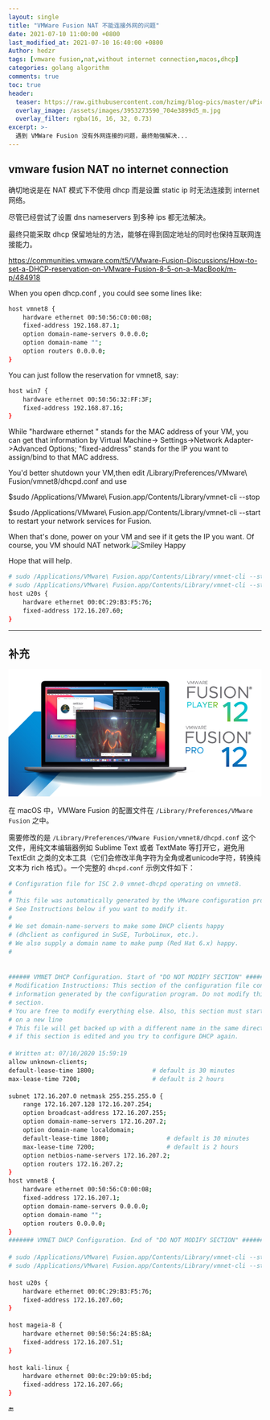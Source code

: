```yaml
---
layout: single
title: "VMWare Fusion NAT 不能连接外网的问题"
date: 2021-07-10 11:00:00 +0800
last_modified_at: 2021-07-10 16:40:00 +0800
Author: hedzr
tags: [vmware fusion,nat,without internet connection,macos,dhcp]
categories: golang algorithm
comments: true
toc: true
header:
  teaser: https://raw.githubusercontent.com/hzimg/blog-pics/master/uPic/tn-fusion-12-eval-graphic.jpg
  overlay_image: /assets/images/3953273590_704e3899d5_m.jpg
  overlay_filter: rgba(16, 16, 32, 0.73)
excerpt: >-
  遇到 VMWare Fusion 没有外网连接的问题，最终勉强解决...
---
```




## vmware fusion NAT no internet connection



确切地说是在 NAT 模式下不使用 dhcp 而是设置 static ip 时无法连接到 internet 网络。

尽管已经尝试了设置 dns nameservers 到多种 ips 都无法解决。

最终只能采取 dhcp 保留地址的方法，能够在得到固定地址的同时也保持互联网连接能力。

https://communities.vmware.com/t5/VMware-Fusion-Discussions/How-to-set-a-DHCP-reservation-on-VMware-Fusion-8-5-on-a-MacBook/m-p/484918

When you open dhcp.conf , you could see some lines like:

```bash
host vmnet8 {
    hardware ethernet 00:50:56:C0:00:08;
    fixed-address 192.168.87.1;
    option domain-name-servers 0.0.0.0;
    option domain-name "";
    option routers 0.0.0.0;
}
```

You can just follow the reservation for vmnet8, say:

```bash
host win7 {
    hardware ethernet 00:50:56:32:FF:3F;
    fixed-address 192.168.87.16;
}
```

While "hardware ethernet " stands for the MAC address of your VM, you can get that information by Virtual Machine-> Settings->Network Adapter->Advanced Options; "fixed-address" stands for the IP you want to assign/bind to that MAC address.

You'd better shutdown your VM,then edit /Library/Preferences/VMware\ Fusion/vmnet8/dhcpd.conf and use

$sudo /Applications/VMware\ Fusion.app/Contents/Library/vmnet-cli --stop

$sudo /Applications/VMware\ Fusion.app/Contents/Library/vmnet-cli --start to restart your network services for Fusion.

When that's done, power on your VM and see if it gets the IP you want. Of course, you VM should NAT network.![Smiley Happy](https://communities.vmware.com/i/smilies/16x16_smiley-happy.png)

Hope that will help.

```bash
# sudo /Applications/VMware\ Fusion.app/Contents/Library/vmnet-cli --stop
# sudo /Applications/VMware\ Fusion.app/Contents/Library/vmnet-cli --start
host u20s {
	hardware ethernet 00:0C:29:B3:F5:76;
	fixed-address 172.16.207.60;
}

```





---

## 补充

![img](https://raw.githubusercontent.com/hzimg/blog-pics/master/uPic/tn-fusion-12-eval-graphic.jpg)

在 macOS 中，VMWare Fusion 的配置文件在 `/Library/Preferences/VMware Fusion` 之中。

需要修改的是 `/Library/Preferences/VMware Fusion/vmnet8/dhcpd.conf` 这个文件，用纯文本编辑器例如 Sublime Text 或者 TextMate 等打开它，避免用 TextEdit 之类的文本工具（它们会修改半角字符为全角或者unicode字符，转换纯文本为 rich 格式）。一个完整的 `dhcpd.conf` 示例文件如下：

```sh
# Configuration file for ISC 2.0 vmnet-dhcpd operating on vmnet8.
#
# This file was automatically generated by the VMware configuration program.
# See Instructions below if you want to modify it.
#
# We set domain-name-servers to make some DHCP clients happy
# (dhclient as configured in SuSE, TurboLinux, etc.).
# We also supply a domain name to make pump (Red Hat 6.x) happy.
#


###### VMNET DHCP Configuration. Start of "DO NOT MODIFY SECTION" #####
# Modification Instructions: This section of the configuration file contains
# information generated by the configuration program. Do not modify this
# section.
# You are free to modify everything else. Also, this section must start 
# on a new line 
# This file will get backed up with a different name in the same directory 
# if this section is edited and you try to configure DHCP again.

# Written at: 07/10/2020 15:59:19
allow unknown-clients;
default-lease-time 1800;                # default is 30 minutes
max-lease-time 7200;                    # default is 2 hours

subnet 172.16.207.0 netmask 255.255.255.0 {
	range 172.16.207.128 172.16.207.254;
	option broadcast-address 172.16.207.255;
	option domain-name-servers 172.16.207.2;
	option domain-name localdomain;
	default-lease-time 1800;                # default is 30 minutes
	max-lease-time 7200;                    # default is 2 hours
	option netbios-name-servers 172.16.207.2;
	option routers 172.16.207.2;
}
host vmnet8 {
	hardware ethernet 00:50:56:C0:00:08;
	fixed-address 172.16.207.1;
	option domain-name-servers 0.0.0.0;
	option domain-name "";
	option routers 0.0.0.0;
}
####### VMNET DHCP Configuration. End of "DO NOT MODIFY SECTION" #######

# sudo /Applications/VMware\ Fusion.app/Contents/Library/vmnet-cli --stop
# sudo /Applications/VMware\ Fusion.app/Contents/Library/vmnet-cli --start

host u20s {
	hardware ethernet 00:0C:29:B3:F5:76;
	fixed-address 172.16.207.60;
}

host mageia-8 {
	hardware ethernet 00:50:56:24:B5:8A;
	fixed-address 172.16.207.51;
}

host kali-linux {
	hardware ethernet 00:0c:29:b9:05:bd;
	fixed-address 172.16.207.66;
}
```





:end:

